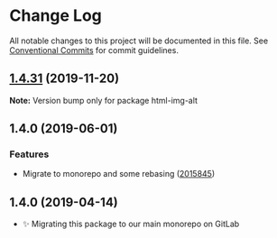 # Change Log

All notable changes to this project will be documented in this file.
See [Conventional Commits](https://conventionalcommits.org) for commit guidelines.

## [1.4.31](https://gitlab.com/codsen/codsen/compare/html-img-alt@1.4.30...html-img-alt@1.4.31) (2019-11-20)

**Note:** Version bump only for package html-img-alt





## 1.4.0 (2019-06-01)

### Features

- Migrate to monorepo and some rebasing ([2015845](https://gitlab.com/codsen/codsen/commit/2015845))

## 1.4.0 (2019-04-14)

- ✨ Migrating this package to our main monorepo on GitLab

